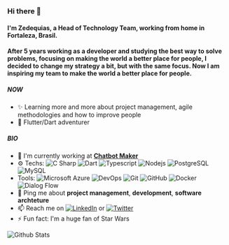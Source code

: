 ### **Hi there 👋**

#### I'm Zedequias, a Head of Technology Team, working from home in Fortaleza, Brasil.
#### After 5 years working as a developer and studying the best way to solve problems, focusing on making the world a better place for people, I decided to change my strategy a bit, but with the same focus. Now I am inspiring my team to make the world a better place for people.

##### **NOW**

- ✨ Learning more and more about project management, agile methodologies and how to improve people
- 💙 Flutter/Dart adventurer

##### **BIO**

- 🏢 I'm currently working at [**Chatbot Maker**](https://www.chatbotmaker.io/)
- ⚙️ Techs: ![C Sharp](https://img.shields.io/badge/C%20Sharp-222?style=flat-square&logo=c-sharp) ![Dart](https://img.shields.io/badge/Dart-222?style=flat-square&logo=dart) ![Typescript](https://img.shields.io/badge/Typescript-222?style=flat-square&logo=typescript) ![Nodejs](https://img.shields.io/badge/-Nodejs-222?style=flat-square&logo=Node.js) ![PostgreSQL](https://img.shields.io/badge/-PostgreSQL-222?style=flat-square&logo=postgresql) ![MySQL](https://img.shields.io/badge/-MySQL-222?style=flat-square&logo=mysql)
- Tools: ![Microsoft Azure](https://img.shields.io/badge/Microsoft%20Azure-232F7E?style=flat-square&logo=microsoft-azure) ![DevOps](https://img.shields.io/badge/DevOps-232F7E?style=flat-square&logo=azure-devops) ![Git](https://img.shields.io/badge/-Git-black?style=flat-square&logo=git) ![GitHub](https://img.shields.io/badge/-GitHub-181717?style=flat-square&logo=github) ![Docker](https://img.shields.io/badge/-Docker-black?style=flat-square&logo=docker) ![Dialog Flow](https://img.shields.io/badge/-DialogFlow-black?style=flat-square&logo=dialogflow)
- 💬 Ping me about **project management**, **development**, **software archteture**
- 📫 Reach me on [![LinkedIn](https://img.shields.io/badge/LinkedIn-zdsantos-informational?style=flat-square&logo=linkedin&logoColor=white)](https://www.linkedin.com/in/zedequiassantos/) or [![Twitter](https://img.shields.io/badge/Twitter-zdsantosii-informational?style=flat-square&logo=twitter&logoColor=blue)](https://twitter.com/zdsantosii)
- ⚡️ Fun fact: I'm a huge fan of Star Wars

![Github Stats](https://github-readme-stats.vercel.app/api?username=zdsantos&count_private=true&show_icons=true&include_all_commits=true)
